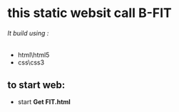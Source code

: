 # this static websit call **B-FIT**

###### It build using :
* html\html5
* css\css3

## to start web:
 * start **Get FIT.html**


